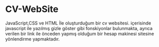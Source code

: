 # CV-WebSite
JavaScript,CSS ve HTML İle oluşturduğum bir cv websitesi. içerisinde javascript ile yazılmış gizle göster gibi fonskiyonlar bulunmakta, ayrıca verilen bir link ile önceden yapmış olduğum bir hesap makinesi sitesine yönlendirme yapmaktadır.
